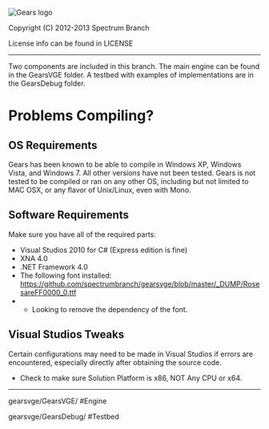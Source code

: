 ![Gears logo](http://devcloud.spectrumbranch.com/components/gearsmain/img/gears_logoA.png)

Copyright (C) 2012-2013 Spectrum Branch

License info can be found in LICENSE

---

Two components are included in this branch.
The main engine can be found in the GearsVGE folder.
A testbed with examples of implementations are in the GearsDebug folder.

Problems Compiling?
========

OS Requirements
--------

Gears has been known to be able to compile in Windows XP, Windows Vista, and Windows 7. All other versions have not been tested. Gears is not tested to be compiled or ran on any other OS, including but not limited to MAC OSX, or any flavor of Unix/Linux, even with Mono.

Software Requirements
--------

Make sure you have all of the required parts:

* Visual Studios 2010 for C# (Express edition is fine)
* XNA 4.0
* .NET Framework 4.0
* The following font installed: https://github.com/spectrumbranch/gearsvge/blob/master/_DUMP/RosesareFF0000_0.ttf
* * Looking to remove the dependency of the font.

Visual Studios Tweaks
--------

Certain configurations may need to be made in Visual Studios if errors are encountered, especially directly after obtaining the source code.

* Check to make sure Solution Platform is x86, NOT Any CPU or x64.


---

gearsvge/GearsVGE/  	#Engine

gearsvge/GearsDebug/	#Testbed
